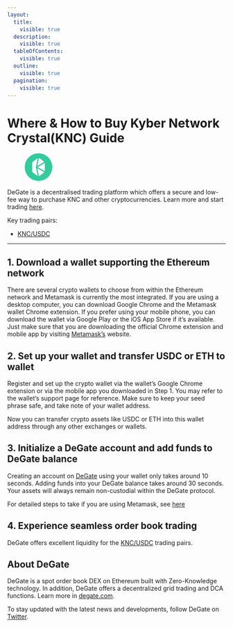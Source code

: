 ```yaml
---
layout:
  title:
    visible: true
  description:
    visible: true
  tableOfContents:
    visible: true
  outline:
    visible: true
  pagination:
    visible: true
---
```


# Where & How to Buy Kyber Network Crystal(KNC) Guide

<figure><img src="../.gitbook/assets/knc_0xdefa4e8a7bcba345f687a2f1456f5edd9ce97202.png" alt="KNC" width="64" style="border-radius: 50%;"><figcaption></figcaption></figure>

DeGate is a decentralised trading platform which offers a secure and low-fee way to purchase KNC and other cryptocurrencies. Learn more and start trading [here](https://app.degate.com/trade/USDC/0xdefa4e8a7bcba345f687a2f1456f5edd9ce97202?utm_source=howtobuy).&#x20;

Key trading pairs:

* [KNC/USDC](https://app.degate.com/trade/USDC/0xdefa4e8a7bcba345f687a2f1456f5edd9ce97202?utm_source=howtobuy)

***

## 1. Download a wallet supporting the Ethereum network

There are several crypto wallets to choose from within the Ethereum network and Metamask is currently the most integrated. If you are using a desktop computer, you can download Google Chrome and the Metamask wallet Chrome extension. If you prefer using your mobile phone, you can download the wallet via Google Play or the iOS App Store if it’s available. Just make sure that you are downloading the official Chrome extension and mobile app by visiting [Metamask’s](https://metamask.io/) website.

## 2. Set up your wallet and transfer USDC or ETH to wallet

Register and set up the crypto wallet via the wallet’s Google Chrome extension or via the mobile app you downloaded in Step 1. You may refer to the wallet’s support page for reference. Make sure to keep your seed phrase safe, and take note of your wallet address.&#x20;

Now you can transfer crypto assets like USDC or ETH into this wallet address through any other exchanges or wallets.

## 3. Initialize a DeGate account and add funds to DeGate balance

Creating an account on [DeGate](https://app.degate.com/?utm_source=KNC_howtobuy) using your wallet only takes around 10 seconds. Adding funds into your DeGate balance takes around 30 seconds. Your assets will always remain non-custodial within the DeGate protocol.

For detailed steps to take if you are using Metamask, see [here](https://docs.degate.com/v/product_en/main-features/wallet-connectivity/metamask)

## 4. Experience seamless order book trading

DeGate offers excellent liquidity for the [KNC/USDC](https://app.degate.com/trade/USDC/0xdefa4e8a7bcba345f687a2f1456f5edd9ce97202?utm_source=howtobuy) trading pairs.&#x20;

## About DeGate

DeGate is a spot order book DEX on Ethereum built with Zero-Knowledge technology. In addition, DeGate offers a decentralized grid trading and DCA functions. Learn more in [degate.com](https://degate.com/?utm_source=KNC_howtobuy).

To stay updated with the latest news and developments, follow DeGate on [Twitter](https://twitter.com/degatedex).
